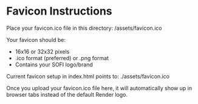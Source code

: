 # Favicon Instructions

Place your favicon.ico file in this directory:
/assets/favicon.ico

Your favicon should be:
- 16x16 or 32x32 pixels
- .ico format (preferred) or .png format
- Contains your SOFI logo/brand

Current favicon setup in index.html points to:
./assets/favicon.ico

Once you upload your favicon.ico file here, it will automatically show up in browser tabs instead of the default Render logo.
